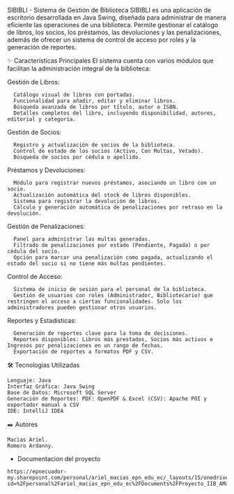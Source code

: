 SIBIBLI - Sistema de Gestión de Biblioteca
  SIBIBLI es una aplicación de escritorio desarrollada en Java Swing, diseñada para administrar de manera eficiente las operaciones de una biblioteca. Permite gestionar el catálogo de libros, los socios, los préstamos, las devoluciones y las penalizaciones, además de ofrecer un sistema de control de acceso por roles y la generación de reportes.

  ✨ Características Principales
    El sistema cuenta con varios módulos que facilitan la administración integral de la biblioteca:

  Gestión de Libros:
    
      Catálogo visual de libros con portadas.
      Funcionalidad para añadir, editar y eliminar libros.
      Búsqueda avanzada de libros por título, autor o ISBN.
      Detalles completos del libro, incluyendo disponibilidad, autores, editorial y categoría.

  Gestión de Socios:
  
      Registro y actualización de socios de la biblioteca.
      Control de estado de los socios (Activo, Con Multas, Vetado).
      Búsqueda de socios por cédula o apellido.

  Préstamos y Devoluciones:
  
      Módulo para registrar nuevos préstamos, asociando un libro con un socio.
      Actualización automática del stock de libros disponibles.
      Sistema para registrar la devolución de libros.
      Cálculo y generación automática de penalizaciones por retraso en la devolución.

  Gestión de Penalizaciones:
  
      Panel para administrar las multas generadas.
      Filtrado de penalizaciones por estado (Pendiente, Pagada) o por cédula del socio.
      Opción para marcar una penalización como pagada, actualizando el estado del socio si no tiene más multas pendientes.

  Control de Acceso:
  
      Sistema de inicio de sesión para el personal de la biblioteca.
      Gestión de usuarios con roles (Administrador, Bibliotecario) que restringen el acceso a ciertas funcionalidades. Solo los administradores pueden gestionar otros usuarios.

  Reportes y Estadísticas:
  
      Generación de reportes clave para la toma de decisiones.
      Reportes disponibles: Libros más prestados, Socios más activos e Ingresos por penalizaciones en un rango de fechas.
      Exportación de reportes a formatos PDF y CSV.

  🛠️ Tecnologías Utilizadas
  
    Lenguaje: Java
    Interfaz Gráfica: Java Swing
    Base de Datos: Microsoft SQL Server
    Generación de Reportes: PDF: OpenPDF & Excel (CSV): Apache POI y exportador manual a CSV
    IDE: IntelliJ IDEA

  ✒️ Autores
  
    Macias Ariel.
    Romero Ardanny.

   * Documentacion del proyecto
  
    https://epnecuador-my.sharepoint.com/personal/ariel_macias_epn_edu_ec/_layouts/15/onedrive.aspx?id=%2Fpersonal%2Fariel_macias_epn_edu_ec%2FDocuments%2FProyecto_IIB_AMacias_ARomero_BdD&ga=1
  
